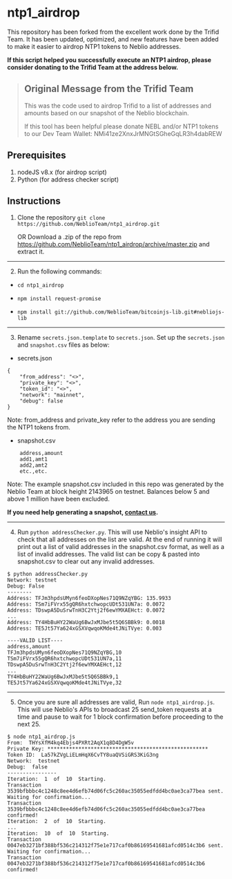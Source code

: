 # ntp1_airdrop

This repository has been forked from the excellent work done by the Trifid Team. It has been updated, optimized, and new features have been added to make it easier to airdrop NTP1 tokens to Neblio addresses. 

**If this script helped you successfully execute an NTP1 airdrop, please consider donating to the Trifid Team at the address below.**


> Original Message from the Trifid Team
> ----------------------------
> This was the code used to airdrop Trifid to a list of addresses and amounts based on our snapshot of the Neblio blockchain.
>
> If this tool has been helpful please donate NEBL and/or NTP1 tokens to our Dev Team Wallet:
> NMi41ze2XnxJrMNGtSGheGqLR3h4dabREW

## Prerequisites

1. nodeJS v8.x (for airdrop script)
2. Python (for address checker script)

## Instructions

1. Clone the repository `git clone https://github.com/NeblioTeam/ntp1_airdrop.git`

   OR  Download a .zip of the repo from https://github.com/NeblioTeam/ntp1_airdrop/archive/master.zip and extract it.

---

2. Run the following commands:

  * `cd ntp1_airdrop`

  * `npm install request-promise`

  * `npm install git://github.com/NeblioTeam/bitcoinjs-lib.git#nebliojs-lib`
---

3. Rename `secrets.json.template` to `secrets.json`. Set up the `secrets.json` and `snapshot.csv` files as below:

  * secrets.json
  ```
  {
      "from_address": "<>",
      "private_key": "<>",
      "token_id": "<>",
      "network": "mainnet",
      "debug": false
  }
  ```

Note: from_address and private_key refer to the address you are sending the NTP1 tokens from.

* snapshot.csv
```
    address,amount
    add1,amt1
    add2,amt2
    etc.,etc.
```

Note: The example snapshot.csv included in this repo was generated by the Neblio Team at block height 2143965 on testnet. Balances below 5 and above 1 million have been excluded. 

**If you need help generating a snapshot, [contact us](https://nebl.io/contact-us/).**

---

4. Run `python addressChecker.py`. This will use Neblio's insight API to check that all addresses on the list are valid. At the end of running it will print out a list of valid addresses in the snapshot.csv format, as well as a list of invalid addresses. The valid list can be copy & pasted into snapshot.csv to clear out any invalid addresses.
```
$ python addressChecker.py
Network: testnet
Debug: False
--------
Address: TFJm3hpdsUMyn6feoDXopNes71Q9NZqYBG: 135.9933
Address: TSm7iFVrx55gQR6hxtchwopcUDt531UN7a: 0.0072
Address: TDswpA5DuSrwTnH3C2Ytj2f6ewYMXAEHct: 0.0072
...
Address: TY4HbBuHY22WaUg6BwJxMJbe5t5Q6SBBk9: 0.0018
Address: TE5Jt57Ya624xGSXVqwqoKMde4tJNiTVye: 0.003

----VALID LIST----
address,amount
TFJm3hpdsUMyn6feoDXopNes71Q9NZqYBG,10
TSm7iFVrx55gQR6hxtchwopcUDt531UN7a,11
TDswpA5DuSrwTnH3C2Ytj2f6ewYMXAEHct,12
...
TY4HbBuHY22WaUg6BwJxMJbe5t5Q6SBBk9,1
TE5Jt57Ya624xGSXVqwqoKMde4tJNiTVye,32
```
---

5. Once you are sure all addresses are valid, Run `node ntp1_airdrop.js`. This will use Neblio's APIs to broadcast 25 send_token requests at a time and pause to wait for 1 block confirmation before proceeding to the next 25.
```
$ node ntp1_airdrop.js
From:  THYsXfM4kq4Ebjs4PXRt2AqX1q8D4DgW5v
Private Key: ****************************************************
Token ID:  La57kZVgLiELmHqX6CvTY8uaQVSiGRS3KiG3ng
Network:  testnet
Debug:  false
----------------
Iteration:  1  of  10  Starting.
Transaction 3539bfbbbc4c1248c8ee4d6efb74d06fc5c260ac35055edfdd4bc0ae3ca77bea sent. Waiting for confirmation...
Transaction 3539bfbbbc4c1248c8ee4d6efb74d06fc5c260ac35055edfdd4bc0ae3ca77bea confirmed!
Iteration:  2  of  10  Starting.
...
Iteration:  10  of  10  Starting.
Transaction 0047eb3271bf388bf536c214312f75e1e717caf0b86169541681afcd0514c3b6 sent. Waiting for confirmation...
Transaction 0047eb3271bf388bf536c214312f75e1e717caf0b86169541681afcd0514c3b6 confirmed!
```


